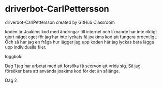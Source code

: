 # driverbot-CarlPettersson
driverbot-CarlPettersson created by GitHub Classroom

koden är Joakims kod med ändringar till internet och liknande har inte riktigt gjort något eget för jag har inte lyckats få joakims kod att fungera ordentligt. Och så har jag en fråga hur lägger jag upp koden här jag lyckas bara lägga upp individuella filer.



loggbok:

  Dag 1
  jag har arbetat med att försöka få seervon att vrida sig. Så jag försöker bara att använda joakims kod för det än sålänge. 
  
  Dag 2
  
  
  
